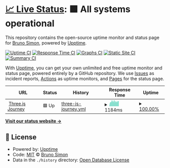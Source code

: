 # [📈 Live Status](https://brunosimon.github.io/threejs-journey-uptime): <!--live status--> **🟩 All systems operational**

This repository contains the open-source uptime monitor and status page for [Bruno Simon](https://bruno-simon.com), powered by [Upptime](https://github.com/upptime/upptime).

[![Uptime CI](https://github.com/brunosimon/threejs-journey-uptime/workflows/Uptime%20CI/badge.svg)](https://github.com/brunosimon/threejs-journey-uptime/actions?query=workflow%3A%22Uptime+CI%22)
[![Response Time CI](https://github.com/brunosimon/threejs-journey-uptime/workflows/Response%20Time%20CI/badge.svg)](https://github.com/brunosimon/threejs-journey-uptime/actions?query=workflow%3A%22Response+Time+CI%22)
[![Graphs CI](https://github.com/brunosimon/threejs-journey-uptime/workflows/Graphs%20CI/badge.svg)](https://github.com/brunosimon/threejs-journey-uptime/actions?query=workflow%3A%22Graphs+CI%22)
[![Static Site CI](https://github.com/brunosimon/threejs-journey-uptime/workflows/Static%20Site%20CI/badge.svg)](https://github.com/brunosimon/threejs-journey-uptime/actions?query=workflow%3A%22Static+Site+CI%22)
[![Summary CI](https://github.com/brunosimon/threejs-journey-uptime/workflows/Summary%20CI/badge.svg)](https://github.com/brunosimon/threejs-journey-uptime/actions?query=workflow%3A%22Summary+CI%22)

With [Upptime](https://upptime.js.org), you can get your own unlimited and free uptime monitor and status page, powered entirely by a GitHub repository. We use [Issues](https://github.com/brunosimon/threejs-journey-uptime/issues) as incident reports, [Actions](https://github.com/brunosimon/threejs-journey-uptime/actions) as uptime monitors, and [Pages](https://brunosimon.github.io/threejs-journey-uptime) for the status page.

<!--start: status pages-->
<!-- This summary is generated by Upptime (https://github.com/upptime/upptime) -->
<!-- Do not edit this manually, your changes will be overwritten -->
<!-- prettier-ignore -->
| URL | Status | History | Response Time | Uptime |
| --- | ------ | ------- | ------------- | ------ |
| <img alt="" src="https://icons.duckduckgo.com/ip3/threejs-journey.com.ico" height="13"> [Three.js Journey](https://threejs-journey.com) | 🟩 Up | [three-js-journey.yml](https://github.com/brunosimon/threejs-journey-uptime/commits/HEAD/history/three-js-journey.yml) | <details><summary><img alt="Response time graph" src="./graphs/three-js-journey/response-time-week.png" height="20"> 1184ms</summary><br><a href="https://brunosimon.github.io/threejs-journey-uptime/history/three-js-journey"><img alt="Response time 1150" src="https://img.shields.io/endpoint?url=https%3A%2F%2Fraw.githubusercontent.com%2Fbrunosimon%2Fthreejs-journey-uptime%2FHEAD%2Fapi%2Fthree-js-journey%2Fresponse-time.json"></a><br><a href="https://brunosimon.github.io/threejs-journey-uptime/history/three-js-journey"><img alt="24-hour response time 1333" src="https://img.shields.io/endpoint?url=https%3A%2F%2Fraw.githubusercontent.com%2Fbrunosimon%2Fthreejs-journey-uptime%2FHEAD%2Fapi%2Fthree-js-journey%2Fresponse-time-day.json"></a><br><a href="https://brunosimon.github.io/threejs-journey-uptime/history/three-js-journey"><img alt="7-day response time 1184" src="https://img.shields.io/endpoint?url=https%3A%2F%2Fraw.githubusercontent.com%2Fbrunosimon%2Fthreejs-journey-uptime%2FHEAD%2Fapi%2Fthree-js-journey%2Fresponse-time-week.json"></a><br><a href="https://brunosimon.github.io/threejs-journey-uptime/history/three-js-journey"><img alt="30-day response time 1152" src="https://img.shields.io/endpoint?url=https%3A%2F%2Fraw.githubusercontent.com%2Fbrunosimon%2Fthreejs-journey-uptime%2FHEAD%2Fapi%2Fthree-js-journey%2Fresponse-time-month.json"></a><br><a href="https://brunosimon.github.io/threejs-journey-uptime/history/three-js-journey"><img alt="1-year response time 1160" src="https://img.shields.io/endpoint?url=https%3A%2F%2Fraw.githubusercontent.com%2Fbrunosimon%2Fthreejs-journey-uptime%2FHEAD%2Fapi%2Fthree-js-journey%2Fresponse-time-year.json"></a></details> | <details><summary><a href="https://brunosimon.github.io/threejs-journey-uptime/history/three-js-journey">100.00%</a></summary><a href="https://brunosimon.github.io/threejs-journey-uptime/history/three-js-journey"><img alt="All-time uptime 99.97%" src="https://img.shields.io/endpoint?url=https%3A%2F%2Fraw.githubusercontent.com%2Fbrunosimon%2Fthreejs-journey-uptime%2FHEAD%2Fapi%2Fthree-js-journey%2Fuptime.json"></a><br><a href="https://brunosimon.github.io/threejs-journey-uptime/history/three-js-journey"><img alt="24-hour uptime 100.00%" src="https://img.shields.io/endpoint?url=https%3A%2F%2Fraw.githubusercontent.com%2Fbrunosimon%2Fthreejs-journey-uptime%2FHEAD%2Fapi%2Fthree-js-journey%2Fuptime-day.json"></a><br><a href="https://brunosimon.github.io/threejs-journey-uptime/history/three-js-journey"><img alt="7-day uptime 100.00%" src="https://img.shields.io/endpoint?url=https%3A%2F%2Fraw.githubusercontent.com%2Fbrunosimon%2Fthreejs-journey-uptime%2FHEAD%2Fapi%2Fthree-js-journey%2Fuptime-week.json"></a><br><a href="https://brunosimon.github.io/threejs-journey-uptime/history/three-js-journey"><img alt="30-day uptime 99.87%" src="https://img.shields.io/endpoint?url=https%3A%2F%2Fraw.githubusercontent.com%2Fbrunosimon%2Fthreejs-journey-uptime%2FHEAD%2Fapi%2Fthree-js-journey%2Fuptime-month.json"></a><br><a href="https://brunosimon.github.io/threejs-journey-uptime/history/three-js-journey"><img alt="1-year uptime 99.98%" src="https://img.shields.io/endpoint?url=https%3A%2F%2Fraw.githubusercontent.com%2Fbrunosimon%2Fthreejs-journey-uptime%2FHEAD%2Fapi%2Fthree-js-journey%2Fuptime-year.json"></a></details>

<!--end: status pages-->

[**Visit our status website →**](https://brunosimon.github.io/threejs-journey-uptime)

## 📄 License

- Powered by: [Upptime](https://github.com/upptime/upptime)
- Code: [MIT](./LICENSE) © [Bruno Simon](https://bruno-simon.com)
- Data in the `./history` directory: [Open Database License](https://opendatacommons.org/licenses/odbl/1-0/)
